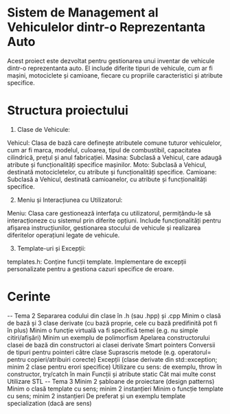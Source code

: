 # Sistem de Management al Vehiculelor dintr-o Reprezentanta Auto

Acest proiect este dezvoltat pentru gestionarea unui inventar de vehicule dintr-o reprezentanta auto. El include diferite tipuri de vehicule, cum ar fi mașini, motociclete și camioane, fiecare cu propriile caracteristici și atribute specifice.

# Structura proiectului

1. Clase de Vehicule:

Vehicul: Clasa de bază care definește atributele comune tuturor vehiculelor, cum ar fi marca, modelul, culoarea, tipul de combustibil, capacitatea cilindrică, prețul și anul fabricației.
Masina: Subclasă a Vehicul, care adaugă atribute și funcționalități specifice mașinilor.
Moto: Subclasă a Vehicul, destinată motocicletelor, cu atribute și funcționalități specifice.
Camioane: Subclasă a Vehicul, destinată camioanelor, cu atribute și funcționalități specifice.

2. Meniu și Interacțiunea cu Utilizatorul:

Meniu: Clasa care gestionează interfața cu utilizatorul, permițându-le să interacționeze cu sistemul prin diferite opțiuni.
Include funcționalități pentru afișarea instrucțiunilor, gestionarea stocului de vehicule și realizarea diferitelor operațiuni legate de vehicule.

3. Template-uri și Excepții:

templates.h: Conține funcții template.
Implementare de excepții personalizate pentru a gestiona cazuri specifice de eroare.

 # Cerinte
-- Tema 2
Separarea codului din clase în .h (sau .hpp) și .cpp
Minim o clasă de bază și 3 clase derivate (cu bază proprie, cele cu bază predifinită pot fi în plus)
Minim o funcție virtuală va fi specifică temei (e.g. nu simple citiri/afișări)
Minim un exemplu de polimorfism
Apelarea constructorului clasei de bază din constructori ai clasei derivate
Smart pointers
Conversii de tipuri pentru pointeri către clase
Suprascris metode (e.g. operatorul= pentru copieri/atribuiri corecte)
Excepții (clase derivate din std::exception; minim 2 clase pentru erori specifice)
Utilizare cu sens: de exemplu, throw în constructor, try/catch în main
Funcții și atribute static
Cât mai multe const
Utilizare STL
-- Tema 3
Minim 2 șabloane de proiectare (design patterns)
Minim o clasă template cu sens; minim 2 instanțieri
Minim o funcție template cu sens; minim 2 instanțieri
De preferat și un exemplu template specialization (dacă are sens)
